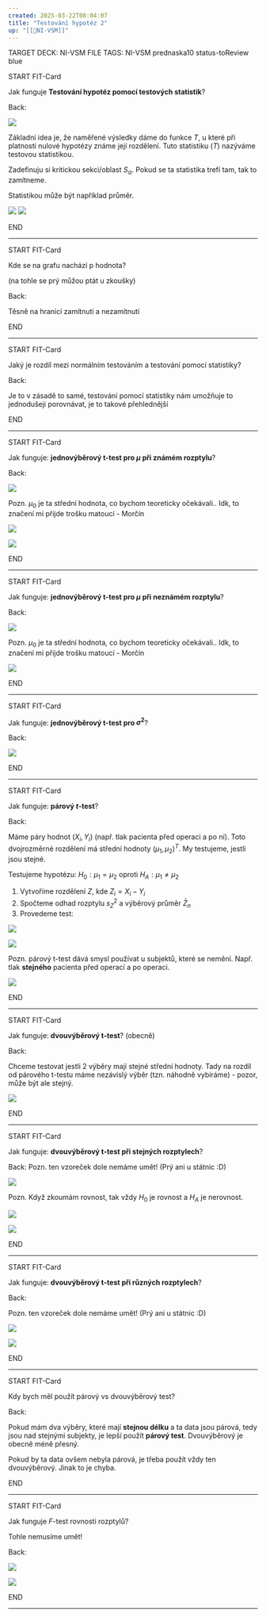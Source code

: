 ```yaml
---
created: 2025-03-22T08:04:07
title: "Testování hypotéz 2"
up: "[[📖NI-VSM]]"
---
```


TARGET DECK: NI-VSM
FILE TAGS: NI-VSM prednaska10 status-toReview blue


START
FIT-Card

Jak funguje **Testování hypotéz pomocí testových statistik**?

Back:

![](../../Assets/Pasted%20image%2020250322113810.png)

Základní idea je, že naměřené výsledky dáme do funkce $T$, u které při platnosti nulové hypotézy známe její rozdělení. Tuto statistiku ($T$) nazýváme testovou statistikou.

Zadefinuju si kritickou sekci/oblast $S_\alpha$. Pokud se ta statistika trefí tam, tak to zamítneme.

Statistikou může být například průměr.

<!-- DetailInfoStart -->
![](../../Assets/Pasted%20image%2020250322100849.png)
![](../../Assets/Pasted%20image%2020250322080446.png)

<!-- DetailInfoEnd -->
<!--ID: 1746518364826-->
END

---



START
FIT-Card

Kde se na grafu nachází p hodnota?

(na tohle se prý můžou ptát u zkoušky)

Back:

Těsně na hranici zamítnutí a nezamítnutí
<!--ID: 1746518364832-->
END

---


START
FIT-Card

Jaký je rozdíl mezi normálním testováním a testování pomocí statistiky?

Back:

Je to v zásadě to samé, testování pomocí statistiky nám umožňuje to jednodušeji porovnávat, je to takové přehlednější
<!--ID: 1746518364834-->
END

---


START
FIT-Card


Jak funguje: **jednovýběrový t-test pro $\mu$ při známém rozptylu**?

Back:

![](../../Assets/Pasted%20image%2020250322113921.png)

Pozn. $\mu_0$ je ta střední hodnota, co bychom teoreticky očekávali.. Idk, to značení mi přijde trošku matoucí - Morčín

![](../../Assets/Pasted%20image%2020250322080717.png)

<!-- ExerciseStart -->
![](../../Assets/Pasted%20image%2020250322080818.png)
<!-- ExerciseEnd -->
<!--ID: 1746518364840-->
END

---


START
FIT-Card

Jak funguje: **jednovýběrový t-test pro $\mu$ při neznámém rozptylu**?

Back:

![](../../Assets/Pasted%20image%2020250322113932.png)

Pozn. $\mu_0$ je ta střední hodnota, co bychom teoreticky očekávali.. Idk, to značení mi přijde trošku matoucí - Morčín

![](../../Assets/Pasted%20image%2020250322080731.png)
<!--ID: 1746518364842-->
END

---


START
FIT-Card

Jak funguje: **jednovýběrový t-test pro $\sigma^2$**?

Back:

![](../../Assets/Pasted%20image%2020250322080751.png)
<!--ID: 1747730582227-->
END

---


START
FIT-Card

Jak funguje: **párový $t$-test**?

Back:

Máme páry hodnot $(X_i, Y_i)$ (např. tlak pacienta před operaci a po ní). Toto dvojrozměrné rozdělení má střední hodnoty $(\mu_1, \mu_2)^T$. My testujeme, jestli jsou stejné.

Testujeme hypotézu: $H_0: \mu_1 = \mu_2$ oproti $H_A : \mu_1 \neq \mu_2$
1. Vytvoříme rozdělení $Z$, kde $Z_i = X_i - Y_i$
2. Spočteme odhad rozptylu $s^2_Z$ a výběrový průměr $\bar{Z}_n$
3. Provedeme test:

![](../../Assets/Pasted%20image%2020250520105256.png)

<!-- DetailInfoStart -->
![](../../Assets/Pasted%20image%2020250322080839.png)
<!-- DetailInfoEnd -->

Pozn. párový t-test dává smysl používat u subjektů, které se nemění. Např. tlak **stejného** pacienta před operací a po operaci.

<!-- ExerciseStart -->
![](../../Assets/Pasted%20image%2020250322080846.png)
<!-- ExerciseEnd -->
<!--ID: 1746518364846-->
END

---


START
FIT-Card

Jak funguje: **dvouvýběrový t-test**? (obecně)

Back:

Chceme testovat jestli 2 výběry mají stejné střední hodnoty. Tady na rozdíl od párového t-testu máme nezávislý výběr (tzn. náhodně vybíráme) - pozor, může být ale stejný.

<!-- DetailInfoStart -->
![](../../Assets/Pasted%20image%2020250322080904.png)
<!-- DetailInfoEnd -->
<!--ID: 1746518364848-->
END

---


START
FIT-Card

Jak funguje: **dvouvýběrový t-test při stejných rozptylech**?

Back:
Pozn. ten vzoreček dole nemáme umět! (Prý ani u státnic :D)

![](../../Assets/Pasted%20image%2020250322114002.png)

Pozn. Když zkoumám rovnost, tak vždy $H_0$ je rovnost a $H_A$ je nerovnost.

![](../../Assets/Pasted%20image%2020250322080926.png)

<!-- ExerciseStart -->
![](../../Assets/Pasted%20image%2020250322081003.png)
<!-- ExerciseEnd -->
<!--ID: 1746518364851-->
END

---


START
FIT-Card

Jak funguje: **dvouvýběrový t-test při různých rozptylech**?

Back:

Pozn. ten vzoreček dole nemáme umět! (Prý ani u státnic :D)

![](../../Assets/Pasted%20image%2020250322114023.png)

![](../../Assets/Pasted%20image%2020250322080940.png)
<!--ID: 1746518364854-->
END

---


START
FIT-Card

Kdy bych měl použít párový vs dvouvýběrový test?

Back:

Pokud mám dva výběry, které mají **stejnou délku** a ta data jsou párová, tedy jsou nad stejnými subjekty, je lepší použít **párový test**. Dvouvýběrový je obecně méně přesný.

Pokud by ta data ovšem nebyla párová, je třeba použít vždy ten dvouvýběrový. Jinak to je chyba.
<!--ID: 1746518364856-->
END

---


START
FIT-Card

Jak funguje $F$-test rovnosti rozptylů?

Tohle nemusíme umět!

Back:

![](../../Assets/Pasted%20image%2020250322081022.png)

<!-- ExerciseStart -->
![](../../Assets/Pasted%20image%2020250322081032.png)
<!-- ExerciseEnd -->
<!--ID: 1746518364859-->
END

---
